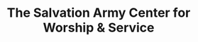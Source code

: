 ---
title: "The Salvation Army Center for Worship & Service"
url: /goldsboro/the-salvation-army-center-for-worship-und-service/
shop: Gebrauchtwaren
---